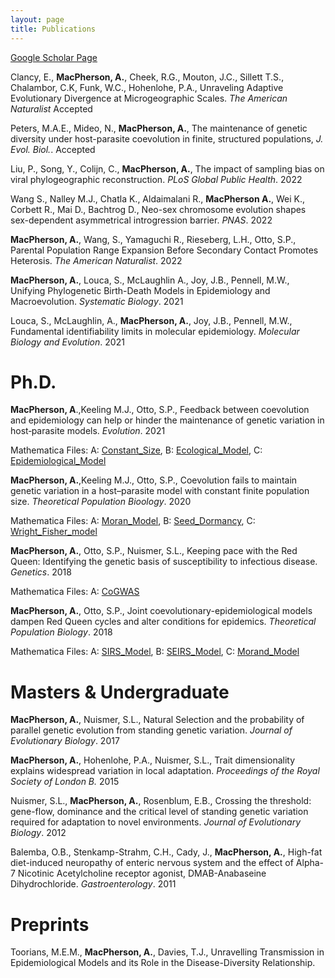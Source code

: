 ```yaml
---
layout: page
title: Publications
---
```


[Google Scholar Page](https://scholar.google.ca/citations?user=U18mYXQAAAAJ&hl=en "Google Scholar") 

Clancy, E., **MacPherson, A.**, Cheek, R.G., Mouton, J.C., Sillett T.S., Chalambor, C.K, Funk, W.C., Hohenlohe, P.A., Unraveling Adaptive Evolutionary Divergence at Microgeographic Scales. *The American Naturalist* Accepted

Peters, M.A.E., Mideo, N., **MacPherson, A.**, The maintenance of genetic diversity under host-parasite coevolution in finite, structured populations, *J. Evol. Biol.*. Accepted

Liu, P., Song, Y., Colijn, C., **MacPherson, A.**, The impact of sampling bias on viral phylogeographic
reconstruction. *PLoS Global Public Health*. 2022

Wang S., Nalley M.J., Chatla K., Aldaimalani R., **MacPherson A.**, Wei K., Corbett R., Mai D., Bachtrog D., Neo-sex chromosome evolution shapes sex-dependent asymmetrical introgression barrier. *PNAS*. 2022

**MacPherson, A.**, Wang, S., Yamaguchi R., Rieseberg, L.H., Otto, S.P., Parental Population Range Expansion Before Secondary Contact Promotes Heterosis. *The American Naturalist*. 2022

**MacPherson, A.**, Louca, S., McLaughlin A., Joy, J.B., Pennell, M.W., Unifying Phylogenetic Birth-Death Models in Epidemiology and Macroevolution. *Systematic Biology*. 2021

Louca, S., McLaughlin, A., **MacPherson, A.**, Joy, J.B., Pennell, M.W., Fundamental identifiability limits in molecular epidemiology. *Molecular Biology and Evolution*. 2021

# Ph.D.

**MacPherson, A**.,Keeling M.J., Otto, S.P., Feedback between coevolution and epidemiology can help or hinder the maintenance of genetic variation in host‐parasite models. *Evolution*. 2021

Mathematica Files: A: [Constant_Size](MathematicaFiles/Constant_8_10.nb), B: [Ecological_Model](./MathematicaFiles/EcologicalModel_8_10.nb), C: [Epidemiological_Model](./MathematicaFiles/EpidemiologicalModel_8_10.nb)

**MacPherson, A.**,Keeling M.J., Otto, S.P., Coevolution fails to maintain genetic variation in a host–parasite model with constant finite population size. *Theoretical Population Bioology*. 2020

Mathematica Files: A: [Moran_Model](./MathematicaFiles/MoranModel.nb), B: [Seed_Dormancy](./MathematicaFiles/SeedDormancy.nb), C: [Wright_Fisher_model](./MathematicaFiles/WrightFisherModel.nb)

**MacPherson, A.**, Otto, S.P., Nuismer, S.L., Keeping pace with the Red Queen: Identifying the genetic basis of susceptibility to infectious disease. *Genetics*. 2018

Mathematica Files: A: [CoGWAS](./MathematicaFiles/CoGWAS_Supplement.nb)

**MacPherson, A.**, Otto, S.P., Joint coevolutionary-epidemiological models dampen Red Queen cycles and alter conditions for epidemics. *Theoretical Population Biology*. 2018

Mathematica Files: A: [SIRS_Model](./MathematicaFiles/SIRS_Model.nb), B: [SEIRS_Model](./MathematicaFiles/SEIRS_Model.nb), C: [Morand_Model](./MathematicaFiles/Morand_Model_and_Selection.nb)

# Masters & Undergraduate

**MacPherson, A.**, Nuismer, S.L., Natural Selection and the probability of parallel genetic evolution from standing genetic variation. *Journal of Evolutionary Biology*. 2017

**MacPherson, A.**, Hohenlohe, P.A., Nuismer, S.L., Trait dimensionality explains widespread variation in local adaptation. *Proceedings of the Royal Society of London B.* 2015

Nuismer, S.L., **MacPherson, A.**, Rosenblum, E.B., Crossing the threshold: gene-flow, dominance and the critical level of standing genetic variation required for adaptation to novel environments. *Journal of Evolutionary Biology*. 2012

Balemba, O.B., Stenkamp-Strahm, C.H., Cady, J., **MacPherson, A.**, High-fat diet-induced neuropathy of enteric nervous system and the effect of Alpha-7 Nicotinic Acetylcholine receptor agonist, DMAB-Anabaseine Dihydrochloride. *Gastroenterology*. 2011

# Preprints

Toorians, M.E.M., **MacPherson, A.**, Davies, T.J., Unravelling Transmission in Epidemiological Models and its Role in the Disease-Diversity Relationship. 
